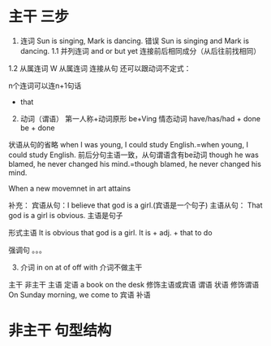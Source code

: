 # 主干  三步

1. 连词
Sun is singing, Mark is dancing. 错误
Sun is singing and Mark is dancing.
1.1 并列连词
and or 
but yet
连接前后相同成分（从后往前找相同）

1.2 从属连词
W 从属连词 连接从句 
还可以跟动词不定式：

n个连词可以连n+1句话

+ that 


2. 动词（谓语）
第一人称+动词原形
be+Ving
情态动词
have/has/had + done
be + done

状语从句的省略
when I was young, I could study English.=when young, I could study English.
前后分句主语一致，从句谓语含有be动词
though he was blamed, he never changed his mind.=though blamed, he never changed his mind.

When a new movemnet in art attains

补充：
宾语从句：I believe that god is a girl.(宾语是一个句子)
主语从句： That god is a girl is obvious. 主语是句子

形式主语 
It is obvious that god is a girl. 
It  is + adj. + that
                to do 

强调句
。。。



3. 介词
in on at of off with
介词不做主干 

主干    非主干
主语    定语    a book on the desk  修饰主语或宾语
谓语    状语    修饰谓语    On Sunday morning, we come to
宾语    补语    




# 非主干 句型结构

# 